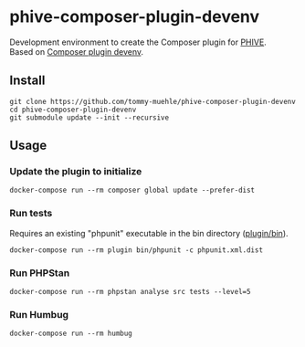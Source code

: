 # phive-composer-plugin-devenv

Development environment to create the Composer plugin for [PHIVE](https://phar.io/).  
Based on [Composer plugin devenv](https://github.com/tommy-muehle/php-composer-plugin-devenv).

## Install

```
git clone https://github.com/tommy-muehle/phive-composer-plugin-devenv
cd phive-composer-plugin-devenv
git submodule update --init --recursive
```

## Usage

### Update the plugin to initialize

```
docker-compose run --rm composer global update --prefer-dist
```

### Run tests

Requires an existing "phpunit" executable in the bin directory ([plugin/bin](https://github.com/phar-io/composer-plugin/tree/c1a9b4fd6dedd67b44744616bfbcb3073f7670dd/bin)).

```
docker-compose run --rm plugin bin/phpunit -c phpunit.xml.dist
```

### Run PHPStan

```
docker-compose run --rm phpstan analyse src tests --level=5
```

### Run Humbug

```
docker-compose run --rm humbug
```

